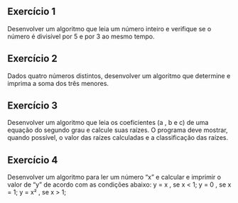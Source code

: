 ## Exercício 1
Desenvolver um algoritmo que leia um número inteiro e verifique se o número é divisível por 5 e por 3 ao mesmo tempo.

## Exercício 2
Dados quatro números distintos, desenvolver um algoritmo que determine e imprima a soma dos três menores.

## Exercício 3
Desenvolver um algoritmo que leia os coeficientes (a , b e c) de uma equação do segundo grau e calcule suas raízes. 
O programa deve mostrar, quando possível, o valor das raízes calculadas e a classificação das raízes.

## Exercício 4
Desenvolver um algoritmo para ler um número “x” e calcular e imprimir o valor de “y” de acordo com as condições abaixo:
y = x , se x < 1;
y = 0 , se x = 1;
y = x² , se x > 1;